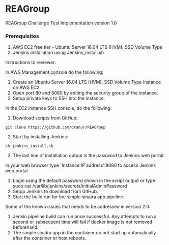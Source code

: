 # REAGroup
REAGroup Challenge Test Implementation version 1.0

### Prerequisites

1. AWS EC2 free tier - Ubuntu Server 16.04 LTS (HVM), SSD Volume Type 
2. Jenkins installation using Jenkins_install.sh

Instructions to reviewer:

In AWS Management console do the following:

1. Create an Ubuntu Server 16.04 LTS (HVM), SSD Volume Type Instance on AWS EC2.
2. Open port 80 and 8080 by editing the security group of the instance.
3. Setup private keys to SSH into the instance.


In the EC2 instance SSH console, do the following:

1. Download scripts from GitHub:

```
git clone https://github.com/dranur/REAGroup
```
2. Start by installing Jenkins:

```
sh jenkins_install.sh
```
3. The last line of installation output is the password to Jenkins web portal.

In your web browser type 'Instance IP address':8080 to access Jenkins web portal

1. Login using the default password shown in the script output or type sudo cat /var/lib/jenkins/secrets/initialAdminPassword
2. Setup Jenkins to download from GitHub.
3. Start the build run for the simple sinatra app pipeline.

Some of the known issues that needs to be addressed in version 2.0:
1. Jenkin pipeline build can run once successful. Any attempts to run a second or subsequent time  will fail if docker image is not removed beforehand.
2. The simple sinatra app in the container do not start up automatically after the container or host reboots.









